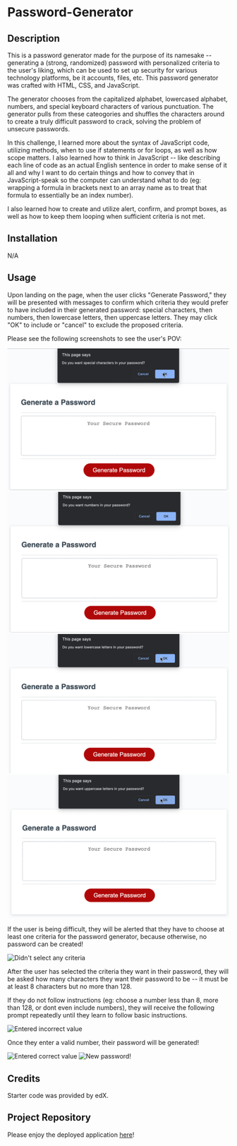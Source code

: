 # Password-Generator

## Description

This is a password generator made for the purpose of its namesake -- generating a (strong, randomized) password with personalized criteria to the user's liking, which can be used to set up security for various technology platforms, be it accounts, files, etc. This password generator was crafted with HTML, CSS, and JavaScript.

The generator chooses from the capitalized alphabet, lowercased alphabet, numbers, and special keyboard characters of various punctuation. The generator pulls from these cateogories and shuffles the characters around to create a truly difficult password to crack, solving the problem of unsecure passwords.

In this challenge, I learned more about the syntax of JavaScript code, utilizing methods, when to use if statements or for loops, as well as how scope matters. I also learned how to think in JavaScript -- like describing each line of code as an actual English sentence in order to make sense of it all and why I want to do certain things and how to convey that in JavaScript-speak so the computer can understand what to do (eg: wrapping a formula in brackets next to an array name as to treat that formula to essentially be an index number).

I also learned how to create and utilize alert, confirm, and prompt boxes, as well as how to keep them looping when sufficient criteria is not met.

## Installation

N/A

## Usage

Upon landing on the page, when the user clicks "Generate Password," they will be presented with messages to confirm which criteria they would prefer to have included in their generated password: special characters, then numbers, then lowercase letters, then uppercase letters. They may click "OK" to include or "cancel" to exclude the proposed criteria.

Please see the following screenshots to see the user's POV:

![Special Characters?](assets/images/spec.png)
![Numbers?](assets/images/num.png)
![Lowercase letters?](assets/images/low.png)
![Uppercase letters?](assets/images/upp.png)

If the user is being difficult, they will be alerted that they have to choose at least one criteria for the password generator, because otherwise, no password can be created!

![Didn't select any criteria](assets/noselect.png)

After the user has selected the criteria they want in their password, they will be asked how many characters they want their password to be -- it must be at least 8 characters but no more than 128.

If they do not follow instructions (eg: choose a number less than 8, more than 128, or dont even include numbers), they will receive the following prompt repeatedly until they learn to follow basic instructions.

![Entered incorrect value](assets/incorrectvalue.png)

Once they enter a valid number, their password will be generated!

![Entered correct value](assets/correctvalue.png)
![New password!](assets/generatedpw.png)


## Credits

Starter code was provided by edX.

## Project Repository

Please enjoy the deployed application [here](url)!